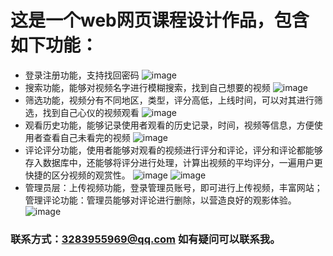 # 这是一个web网页课程设计作品，包含如下功能：
- 登录注册功能，支持找回密码
  ![image](https://github.com/user-attachments/assets/63673de4-5359-47f3-83e9-da05c8ac9a77)
- 搜索功能，能够对视频名字进行模糊搜索，找到自己想要的视频
  ![image](https://github.com/user-attachments/assets/2d67529d-e165-47f9-91dd-d378ca3e46a1)
- 筛选功能，视频分有不同地区，类型，评分高低，上线时间，可以对其进行筛选，找到自己心仪的视频观看
  ![image](https://github.com/user-attachments/assets/0e5c4049-5811-4ac7-8234-79e0e6b52d60)
- 观看历史功能，能够记录使用者观看的历史记录，时间，视频等信息，方便使用者查看自己未看完的视频
  ![image](https://github.com/user-attachments/assets/9ca76d4b-0a4f-4209-8567-de6f7ff85436)
- 评论评分功能，使用者能够对观看的视频进行评分和评论，评分和评论都能够存入数据库中，还能够将评分进行处理，计算出视频的平均评分，一遍用户更快捷的区分视频的观赏性。
  ![image](https://github.com/user-attachments/assets/8ef110f8-b7f8-48ca-98d2-4dd6e0648cc8)
  ![image](https://github.com/user-attachments/assets/61baa4fa-6aad-4e37-afe4-fe50f3a32c93)
- 管理员层：上传视频功能，登录管理员账号，即可进行上传视频，丰富网站；管理评论功能：管理员能够对评论进行删除，以营造良好的观影体验。
![image](https://github.com/user-attachments/assets/b0f4a052-a39d-47cb-8712-f0f9ff47b870)

### 联系方式：3283955969@qq.com 如有疑问可以联系我。


